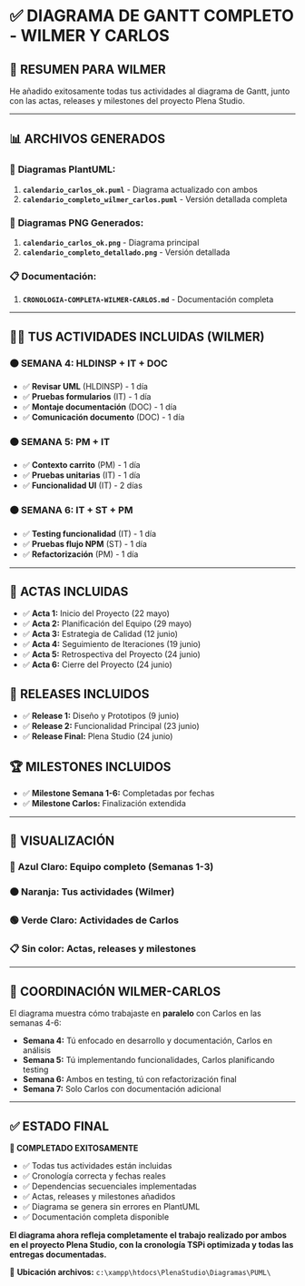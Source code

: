 # ✅ DIAGRAMA DE GANTT COMPLETO - WILMER Y CARLOS

## 🎯 **RESUMEN PARA WILMER**

He añadido exitosamente todas tus actividades al diagrama de Gantt, junto con las actas, releases y milestones del proyecto Plena Studio.

---

## 📊 **ARCHIVOS GENERADOS**

### 🎨 **Diagramas PlantUML:**
1. **`calendario_carlos_ok.puml`** - Diagrama actualizado con ambos
2. **`calendario_completo_wilmer_carlos.puml`** - Versión detallada completa

### 📸 **Diagramas PNG Generados:**
1. **`calendario_carlos_ok.png`** - Diagrama principal
2. **`calendario_completo_detallado.png`** - Versión detallada

### 📋 **Documentación:**
1. **`CRONOLOGIA-COMPLETA-WILMER-CARLOS.md`** - Documentación completa

---

## 👨‍💻 **TUS ACTIVIDADES INCLUIDAS (WILMER)**

### 🟠 **SEMANA 4: HLDINSP + IT + DOC**
- ✅ **Revisar UML** (HLDINSP) - 1 día
- ✅ **Pruebas formularios** (IT) - 1 día  
- ✅ **Montaje documentación** (DOC) - 1 día
- ✅ **Comunicación documento** (DOC) - 1 día

### 🟠 **SEMANA 5: PM + IT**
- ✅ **Contexto carrito** (PM) - 1 día
- ✅ **Pruebas unitarias** (IT) - 1 día
- ✅ **Funcionalidad UI** (IT) - 2 días

### 🟠 **SEMANA 6: IT + ST + PM**
- ✅ **Testing funcionalidad** (IT) - 1 día
- ✅ **Pruebas flujo NPM** (ST) - 1 día
- ✅ **Refactorización** (PM) - 1 día

---

## 📅 **ACTAS INCLUIDAS**
- ✅ **Acta 1:** Inicio del Proyecto (22 mayo)
- ✅ **Acta 2:** Planificación del Equipo (29 mayo)
- ✅ **Acta 3:** Estrategia de Calidad (12 junio)
- ✅ **Acta 4:** Seguimiento de Iteraciones (19 junio)
- ✅ **Acta 5:** Retrospectiva del Proyecto (24 junio)
- ✅ **Acta 6:** Cierre del Proyecto (24 junio)

## 🚀 **RELEASES INCLUIDOS**
- ✅ **Release 1:** Diseño y Prototipos (9 junio)
- ✅ **Release 2:** Funcionalidad Principal (23 junio)
- ✅ **Release Final:** Plena Studio (24 junio)

## 🏆 **MILESTONES INCLUIDOS**
- ✅ **Milestone Semana 1-6:** Completadas por fechas
- ✅ **Milestone Carlos:** Finalización extendida

---

## 🎨 **VISUALIZACIÓN**

### 🔵 **Azul Claro:** Equipo completo (Semanas 1-3)
### 🟠 **Naranja:** Tus actividades (Wilmer)
### 🟢 **Verde Claro:** Actividades de Carlos
### 📋 **Sin color:** Actas, releases y milestones

---

## 🔄 **COORDINACIÓN WILMER-CARLOS**

El diagrama muestra cómo trabajaste en **paralelo** con Carlos en las semanas 4-6:

- **Semana 4:** Tú enfocado en desarrollo y documentación, Carlos en análisis
- **Semana 5:** Tú implementando funcionalidades, Carlos planificando testing  
- **Semana 6:** Ambos en testing, tú con refactorización final
- **Semana 7:** Solo Carlos con documentación adicional

---

## ✅ **ESTADO FINAL**

**🎯 COMPLETADO EXITOSAMENTE**

- ✅ Todas tus actividades están incluidas
- ✅ Cronología correcta y fechas reales
- ✅ Dependencias secuenciales implementadas
- ✅ Actas, releases y milestones añadidos
- ✅ Diagrama se genera sin errores en PlantUML
- ✅ Documentación completa disponible

**El diagrama ahora refleja completamente el trabajo realizado por ambos en el proyecto Plena Studio, con la cronología TSPi optimizada y todas las entregas documentadas.**

📍 **Ubicación archivos:** `c:\xampp\htdocs\PlenaStudio\Diagramas\PUML\`
